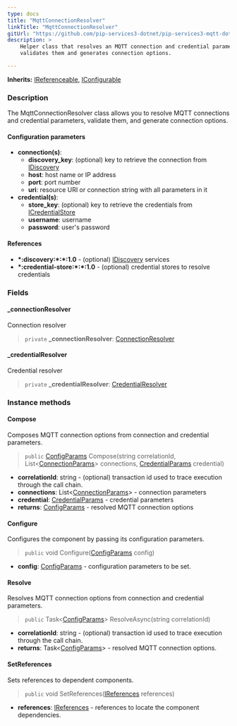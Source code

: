 ```yaml
---
type: docs
title: "MqttConnectionResolver"
linkTitle: "MqttConnectionResolver"
gitUrl: "https://github.com/pip-services3-dotnet/pip-services3-mqtt-dotnet"
description: >
    Helper class that resolves an MQTT connection and credential parameters, 
    validates them and generates connection options.

---
```


**Inherits:** [IReferenceable](../../../commons/refer/ireferenceable), [IConfigurable](../../../commons/config/iconfigurable)

### Description

The MqttConnectionResolver class allows you to resolve MQTT connections and credential parameters, validate them, and generate connection options.

#### Configuration parameters

- **connection(s)**:
    - **discovery_key**: (optional) key to retrieve the connection from [IDiscovery](../../../components/connect/idiscovery)
    - **host**: host name or IP address
    - **port**: port number
    - **uri**: resource URI or connection string with all parameters in it
- **credential(s)**:
    - **store_key**: (optional) key to retrieve the credentials from [ICredentialStore](../../../components/auth/icredential_store)
    - **username**: username
    - **password**: user's password

#### References

- **\*:discovery:\*:\*:1.0** - (optional) [IDiscovery](../../../components/connect/idiscovery) services
- **\*:credential-store:\*:\*:1.0** - (optional) credential stores to resolve credentials



### Fields

<span class="hide-title-link">

#### _connectionResolver
Connection resolver
> `private` **_connectionResolver**: [ConnectionResolver](../../../components/connect/connection_resolver)

#### _credentialResolver
Credential resolver
> `private` **_credentialResolver**: [CredentialResolver](../../../components/auth/credential_resolver)

</span>


### Instance methods

#### Compose
Composes MQTT connection options from connection and credential parameters.

> `public` [ConfigParams](../../../commons/config/config_params) Compose(string correlationId, List<[ConnectionParams](../../../components/connect/connection_params)> connections, [CredentialParams](../../../components/auth/credential_params) credential)

- **correlationId**: string - (optional) transaction id used to trace execution through the call chain.
- **connections**: List<[ConnectionParams](../../../components/connect/connection_params)> - connection parameters
- **credential**: [CredentialParams](../../../components/auth/credential_params) - credential parameters
- **returns**: [ConfigParams](../../../commons/config/config_params) - resolved MQTT connection options


#### Configure
Configures the component by passing its configuration parameters.

> `public` void Configure([ConfigParams](../../../commons/config/config_params) config)

- **config**: [ConfigParams](../../../commons/config/config_params) - configuration parameters to be set.


#### Resolve
Resolves MQTT connection options from connection and credential parameters.

> `public` Task<[ConfigParams](../../../commons/config/config_params)> ResolveAsync(string correlationId)

- **correlationId**: string - (optional) transaction id used to trace execution through the call chain.
- **returns**: Task<[ConfigParams](../../../commons/config/config_params)> - resolved MQTT connection options.


#### SetReferences
Sets references to dependent components.

> `public` void SetReferences([IReferences](../../../commons/refer/ireferences) references)

- **references**: [IReferences](../../../commons/refer/ireferences) - references to locate the component dependencies.

